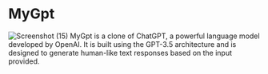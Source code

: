 # MyGpt
![Screenshot (15)](https://github.com/aasthad27/MyGpt/assets/89932857/cd53ef15-5fb5-4f75-9b7f-c2f1718432a6)
MyGpt is a clone of ChatGPT, a powerful language model developed by OpenAI. It is built using the GPT-3.5 architecture and is designed to generate human-like text responses based on the input provided.
